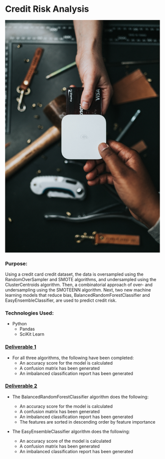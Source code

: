 # Credit Risk Analysis
![ ](/Resources/nathan-dumlao-lvWw_G8tKsk-unsplash.jpg)

### Purpose:
Using a credit card credit dataset, the data is oversampled using the RandomOverSampler and SMOTE algorithms, and undersampled using the ClusterCentroids algorithm. Then, a combinatorial approach of over- and undersampling using the SMOTEENN algorithm. Next, two new machine learning models that reduce bias, BalancedRandomForestClassifier and EasyEnsembleClassifier, are used to predict credit risk. 

### Technologies Used: 
-	Python
    - Pandas
    - SciKit Learn
    
### [Deliverable 1](/credit_risk_resampling.ipynb)
- For all three algorithms, the following have been completed:
    - An accuracy score for the model is calculated
    - A confusion matrix has been generated
    - An imbalanced classification report has been generated 
    
### [Deliverable 2](/credit_risk_ensemble.ipynb)
- The BalancedRandomForestClassifier algorithm does the following:
    - An accuracy score for the model is calculated
    - A confusion matrix has been generated
    - An imbalanced classification report has been generated
    - The features are sorted in descending order by feature importance
    
- The EasyEnsembleClassifier algorithm does the following:
    - An accuracy score of the model is calculated
    - A confusion matrix has been generated
    - An imbalanced classification report has been generated
